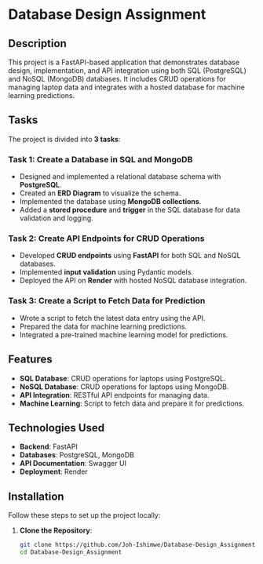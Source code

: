 # Database Design Assignment

## Description
This project is a FastAPI-based application that demonstrates database design, implementation, and API integration using both SQL (PostgreSQL) and NoSQL (MongoDB) databases. It includes CRUD operations for managing laptop data and integrates with a hosted database for machine learning predictions.

## Tasks
The project is divided into **3 tasks**:

### **Task 1: Create a Database in SQL and MongoDB**
- Designed and implemented a relational database schema with **PostgreSQL**.
- Created an **ERD Diagram** to visualize the schema.
- Implemented the database using **MongoDB collections**.
- Added a **stored procedure** and **trigger** in the SQL database for data validation and logging.

### **Task 2: Create API Endpoints for CRUD Operations**
- Developed **CRUD endpoints** using **FastAPI** for both SQL and NoSQL databases.
- Implemented **input validation** using Pydantic models.
- Deployed the API on **Render** with hosted NoSQL database integration.

### **Task 3: Create a Script to Fetch Data for Prediction**
- Wrote a script to fetch the latest data entry using the API.
- Prepared the data for machine learning predictions.
- Integrated a pre-trained machine learning model for predictions.

## Features
- **SQL Database**: CRUD operations for laptops using PostgreSQL.
- **NoSQL Database**: CRUD operations for laptops using MongoDB.
- **API Integration**: RESTful API endpoints for managing data.
- **Machine Learning**: Script to fetch data and prepare it for predictions.

## Technologies Used
- **Backend**: FastAPI
- **Databases**: PostgreSQL, MongoDB
- **API Documentation**: Swagger UI
- **Deployment**: Render

## Installation
Follow these steps to set up the project locally:

1. **Clone the Repository**:
   ```bash
   git clone https://github.com/Joh-Ishimwe/Database-Design_Assignment.git
   cd Database-Design_Assignment
